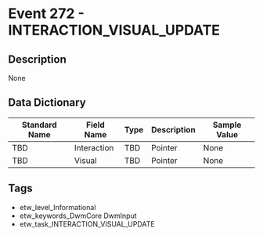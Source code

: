 # Event 272 - INTERACTION_VISUAL_UPDATE

## Description
None

## Data Dictionary
|Standard Name|Field Name|Type|Description|Sample Value|
|---|---|---|---|---|
|TBD|Interaction|TBD|Pointer|None|None|
|TBD|Visual|TBD|Pointer|None|None|

## Tags
* etw_level_Informational
* etw_keywords_DwmCore DwmInput
* etw_task_INTERACTION_VISUAL_UPDATE